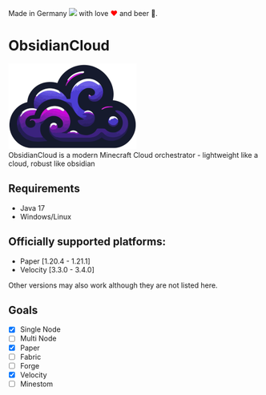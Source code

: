 Made in Germany <img src="https://upload.wikimedia.org/wikipedia/commons/thumb/b/ba/Flag_of_Germany.svg/2560px-Flag_of_Germany.svg.png" width="20"> with love <font color="red">❤</font> and beer 🍺.


# ObsidianCloud
<img src="icon.png" alt="ObsidianCloud Icon"><br>
ObsidianCloud is a modern Minecraft Cloud orchestrator - lightweight like a cloud, robust like obsidian


## Requirements
- Java 17
- Windows/Linux

## Officially supported platforms:
- Paper [1.20.4 - 1.21.1]
- Velocity [3.3.0 - 3.4.0]

Other versions may also work although they are not listed here.


## Goals
- [x] Single Node
- [ ] Multi Node
- [x] Paper
- [ ] Fabric
- [ ] Forge
- [x] Velocity
- [ ] Minestom
